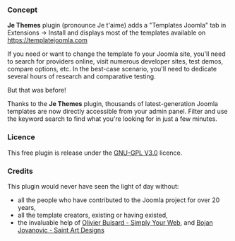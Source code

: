 ### Concept

**Je Themes** plugin (pronounce Je t'aime) adds a "Templates Joomla" tab in Extensions → Install and displays most of the templates available on https://templatejoomla.com

If you need or want to change the template fo your Joomla site, you'll need to search for providers online, visit numerous developer sites, test demos, compare options, etc. In the best-case scenario, you'll need to dedicate several hours of research and comparative testing.

But that was before!

Thanks to the **Je Themes** plugin, thousands of latest-generation Joomla templates are now directly accessible from your admin panel. Filter and use the keyword search to find what you're looking for in just a few minutes.

### Licence

This free plugin is release under the [GNU-GPL V3.0](https://www.gnu.org/licenses/gpl-3.0.en.html) licence.

### Credits

This plugin would never have seen the light of day without:</p>
- all the people who have contributed to the Joomla project for over 20 years,
- all the template creators, existing or having existed,
- the invaluable help of [Olivier Buisard - Simply Your Web](https://simplifyyourweb.com), and [Bojan Jovanovic - Saint Art Designs](https://www.saintartdesigns.com)
